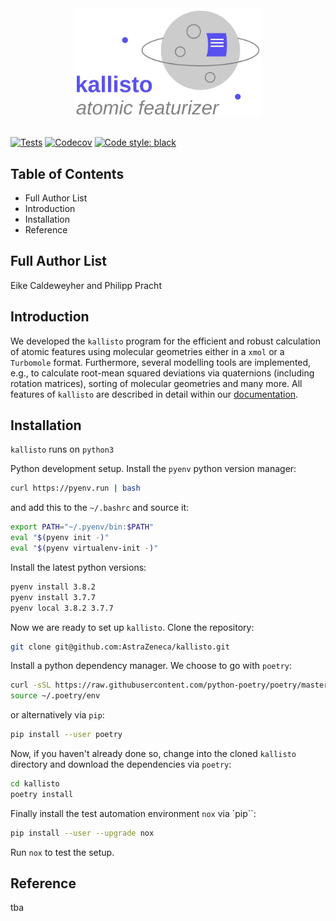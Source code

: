 <div align="center">
<img src="./assets/logo.svg" alt="Kallisto" width="300">
</div>

##

[![Tests](https://github.com/AstraZeneca/kallisto/workflows/Tests/badge.svg)](https://github.com/AstraZeneca/kallisto/actions?workflow=Tests)
[![Codecov](https://codecov.io/gh/AstraZeneca/kallisto/branch/master/graph/badge.svg)](https://codecov.io/gh/AstraZeneca/kallisto)
[![Code style: black](https://img.shields.io/badge/code%20style-black-000000.svg)](https://github.com/python/black)

Table of Contents
-----------------

- Full Author List
- Introduction
- Installation
- Reference

Full Author List
----------------

Eike Caldeweyher and Philipp Pracht

Introduction
------------

We developed the `kallisto` program for the efficient and robust calculation of atomic features using molecular geometries either in a ``xmol`` or a ``Turbomole`` format.
Furthermore, several modelling tools are implemented, e.g., to calculate root-mean squared deviations via quaternions (including rotation matrices), sorting of molecular geometries and many more. All features of ``kallisto`` are described in detail within our [documentation](https://app.gitbook.com/@ehjc/s/kallisto/).

Installation
------------

`kallisto` runs on `python3`

Python development setup. Install the `pyenv` python version manager:
```bash
curl https://pyenv.run | bash
```
and add this to the `~/.bashrc` and source it:
```bash
export PATH="~/.pyenv/bin:$PATH"
eval "$(pyenv init -)"
eval "$(pyenv virtualenv-init -)"
```
Install the latest python versions:
```bash
pyenv install 3.8.2
pyenv install 3.7.7
pyenv local 3.8.2 3.7.7
```

Now we are ready to set up `kallisto`.
Clone the repository:
```bash
git clone git@github.com:AstraZeneca/kallisto.git
```

Install a python dependency manager. We choose to go with `poetry`:
```bash
curl -sSL https://raw.githubusercontent.com/python-poetry/poetry/master/get-poetry.py | python
source ~/.poetry/env
```
or alternatively via `pip`:
```bash
pip install --user poetry
```

Now, if you haven't already done so, change into the cloned `kallisto` directory and
download the dependencies via `poetry`:
```bash
cd kallisto
poetry install
```

Finally install the test automation environment `nox` via `pip``:
```bash
pip install --user --upgrade nox
```

Run `nox` to test the setup.

Reference
---------

tba

